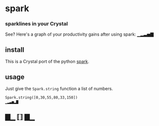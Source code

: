 # spark
### sparklines in your Crystal

See? Here's a graph of your productivity gains after using spark: ▁▂▃▅▇

## install

This is a Crystal port of the python [spark](https://github.com/kennethreitz/spark.py).

## usage

Just give the `Spark.string` function a list of numbers.

    Spark.string([0,30,55,80,33,150])
    ▁▂▃▅▂▇


## ▇▁ ⟦⟧ ▇▁


[spark]:     https://github.com/holman/spark
[holman]:   https://twitter.com/holman
